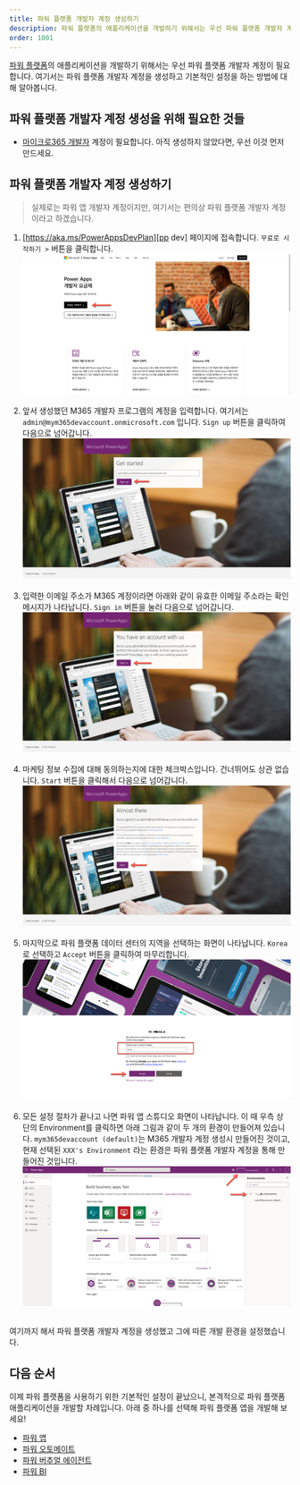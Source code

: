 ```yaml
---
title: 파워 플랫폼 개발자 계정 생성하기
description: 파워 플랫폼의 애플리케이션을 개발하기 위해서는 우선 파워 플랫폼 개발자 계정이 필요합니다. 여기서는 파워 플랫폼 개발자 계정을 생성하고 기본적인 설정을 하는 방법에 대해 알아봅니다.
order: 1001
---
```


[파워 플랫폼][pp]의 애플리케이션을 개발하기 위해서는 우선 파워 플랫폼 개발자 계정이 필요합니다. 여기서는 파워 플랫폼 개발자 계정을 생성하고 기본적인 설정을 하는 방법에 대해 알아봅니다.


## 파워 플랫폼 개발자 계정 생성을 위해 필요한 것들 ##

* [마이크로365 개발자][m365 dev] 계정이 필요합니다. 아직 생성하지 않았다면, 우선 이것 먼저 만드세요.


## 파워 플랫폼 개발자 계정 생성하기 ##

> 실제로는 파워 앱 개발자 계정이지만, 여기서는 편의상 파워 플랫폼 개발자 계정이라고 하겠습니다.

1. [https://aka.ms/PowerAppsDevPlan][pp dev] 페이지에 접속합니다. `무료로 시작하기 >` 버튼을 클릭합니다.
    ![파워 앱 개발자 프로그램 랜딩 페이지][image-01]
    &nbsp;
1. 앞서 생성했던 M365 개발자 프로그램의 계정을 입력합니다. 여기서는 `admin@mym365devaccount.onmicrosoft.com` 입니다. `Sign up` 버튼을 클릭하여 다음으로 넘어갑니다.
    ![파워 앱 개발자 프로그램 이메일 주소 확인][image-02]
    &nbsp;
1. 입력한 이메일 주소가 M365 계정이라면 아래와 같이 유효한 이메일 주소라는 확인 메시지가 나타납니다. `Sign in` 버튼을 눌러 다음으로 넘어갑니다.
    ![파워 앱 개발자 프로그램 이메일 주소 인증][image-03]
    &nbsp;
1. 마케팅 정보 수집에 대해 동의하는지에 대한 체크박스입니다. 건너뛰어도 상관 없습니다. `Start` 버튼을 클릭해서 다음으로 넘어갑니다.
    ![마케팅 정보 수집 동의][image-04]
    &nbsp;
1. 마지막으로 파워 플랫폼 데이터 센터의 지역을 선택하는 화면이 나타납니다. `Korea`로 선택하고 `Accept` 버튼을 클릭하여 마무리합니다.
    ![파워 플랫폼 데이터 센터 지역 선택][image-05]
    &nbsp;
1. 모든 설정 절차가 끝나고 나면 파워 앱 스튜디오 화면이 나타납니다. 이 때 우측 상단의 Environment를 클릭하면 아래 그림과 같이 두 개의 환경이 만들어져 있습니다. `mym365devaccount (default)`는 M365 개발자 계정 생성시 만들어진 것이고, 현재 선택된 `XXX's Environment` 라는 환경은 파워 플랫폼 개발자 계정을 통해 만들어진 것입니다.
    ![파워 플랫폼 스튜디오][image-06]
    &nbsp;

여기까지 해서 파워 플랫폼 개발자 계정을 생성했고 그에 따른 개발 환경을 설정했습니다.


## 다음 순서 ##

이제 파워 플랫폼을 사용하기 위한 기본적인 설정이 끝났으니, 본격적으로 파워 플랫폼 애플리케이션을 개발할 차례입니다. 아래 중 하나를 선택해 파워 플랫폼 앱을 개발해 보세요!

* [파워 앱][pas]
* [파워 오토메이트][pau]
* [파워 버추얼 에이전트][pva]
* [파워 BI][pbi]



[image-01]: ../images/pp/pp-dev-setup-01.png
[image-02]: ../images/pp/pp-dev-setup-02.png
[image-03]: ../images/pp/pp-dev-setup-03.png
[image-04]: ../images/pp/pp-dev-setup-04.png
[image-05]: ../images/pp/pp-dev-setup-05.png
[image-06]: ../images/pp/pp-dev-setup-06.png


[pp]: https://powerplatform.microsoft.com/ko-kr/?WT.mc_id=power-34890-juyoo
[pp dev]: https://powerapps.microsoft.com/ko-kr/developerplan/?WT.mc_id=power-34890-juyoo
[pp dev regions]: https://docs.microsoft.com/ko-kr/power-platform/admin/regions-overview?WT.mc_id=power-34890-juyoo

[pas]: /pp/power-apps
[pau]: /pp/power-automate
[pva]: /pp/power-virtual-agents
[pbi]: /pp/power-bi

[m365 dev]: https://developer.microsoft.com/ko-kr/microsoft-365/dev-program?WT.mc_id=power-34890-juyoo
